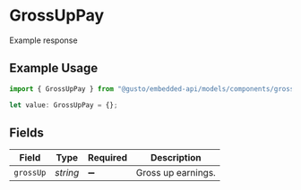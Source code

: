 # GrossUpPay

Example response

## Example Usage

```typescript
import { GrossUpPay } from "@gusto/embedded-api/models/components/grossuppay.js";

let value: GrossUpPay = {};
```

## Fields

| Field              | Type               | Required           | Description        |
| ------------------ | ------------------ | ------------------ | ------------------ |
| `grossUp`          | *string*           | :heavy_minus_sign: | Gross up earnings. |